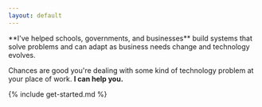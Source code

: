 ```yaml
---
layout: default
---
```


<article markdown="1">
**I've helped schools, governments, and businesses** build systems that solve problems and can adapt as business needs change and technology evolves.

Chances are good you're dealing with some kind of technology problem at your place of work. **I can help you.**
</article>

<section markdown="1">
{% include get-started.md %}
</section>

<script>
element = document.getElementById("home-menu");
element.className += " active";
</script>
